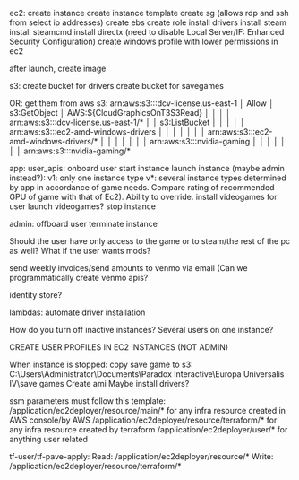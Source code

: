 ec2:
create instance
create instance template
create sg (allows rdp and ssh from select ip addresses)
create ebs
create role
install drivers
install steam
install steamcmd
install directx (need to disable Local Server/IF: Enhanced Security Configuration)
create windows profile with lower permissions in ec2


after launch, create image

s3:
create bucket for drivers
create bucket for savegames

OR:
get them from aws s3:
arn:aws:s3:::dcv-license.us-east-1                                                                                          │ Allow  │ s3:GetObject                                                                                                                │ AWS:${CloudGraphicsOnT3S3Read} │           │
│   │ arn:aws:s3:::dcv-license.us-east-1/*                                                                                        │        │ s3:ListBucket                                                                                                               │                                │           │
│   │ arn:aws:s3:::ec2-amd-windows-drivers                                                                                        │        │                                                                                                                             │                                │           │
│   │ arn:aws:s3:::ec2-amd-windows-drivers/*                                                                                      │        │                                                                                                                             │                                │           │
│   │ arn:aws:s3:::nvidia-gaming                                                                                                  │        │                                                                                                                             │                                │           │
│   │ arn:aws:s3:::nvidia-gaming/*

app:
user_apis:
onboard user
start instance
launch instance (maybe admin instead?):
v1: only one instance type
v*: several instance types determined by app in accordance of game needs. Compare rating of recommended GPU of game with that of Ec2). Ability to override.
install videogames for user
launch videogames?
stop instance

admin:
offboard user
terminate instance

Should the user have only access to the game or to steam/the rest of the pc as well? What if the user wants mods?

send weekly invoices/send amounts to venmo via email (Can we programmatically create venmo apis?


identity store?

lambdas:
automate driver installation


How do you turn off inactive instances?
Several users on one instance?

CREATE USER PROFILES IN EC2 INSTANCES (NOT ADMIN)

When instance is stopped:
copy save game to s3: C:\Users\Administrator\Documents\Paradox Interactive\Europa Universalis IV\save games
Create ami
Maybe install drivers?


ssm parameters must follow this template: 
/application/ec2deployer/resource/main/* for any infra resource created in AWS console/by AWS
/application/ec2deployer/resource/terraform/* for any infra resource created by terraform
/application/ec2deployer/user/* for anything user related

tf-user/tf-pave-apply:
Read: 
/application/ec2deployer/resource/*
Write:
/application/ec2deployer/resource/terraform/* 